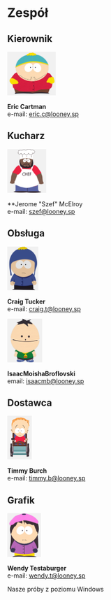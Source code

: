 # Zespół

## Kierownik

<img src = "img/EricCartman.png" height = 100>

**Eric Cartman**  
e-mail: eric.c@looney.sp

## Kucharz

<img src = "img/JeromeSzefMcElroy.png" height = 100>

**Jerome "Szef" McElroy  
e-mail: szef@looney.sp

## Obsługa

<img src = "img/CraigTucker.png" height = 100>

**Craig Tucker**  
e-mail: craig.t@looney.sp

<img src = "img/IsaacMoishaBroflovski.png" height = 100>

**IsaacMoishaBroflovski**  
email: isaacmb@looney.sp

## Dostawca

<img src = "img/TimmyBurch.png" height = 100>

**Timmy Burch**  
e-mail: timmy.b@looney.sp

## Grafik

<img src = "img/WendyTestaburger.png" height = 100>

**Wendy Testaburger**  
e-mail: wendy.t@looney.sp

Nasze próby z poziomu Windows